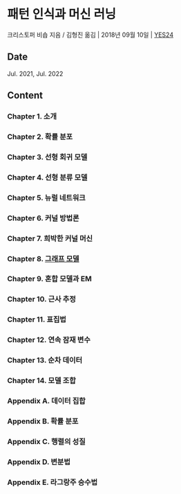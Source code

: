 # 패턴 인식과 머신 러닝

크리스토퍼 비숍 지음 / 김형진 옮김 | 2018년 09월 10일 | [YES24](http://www.yes24.com/Product/Goods/64189352)

## Date

Jul. 2021, Jul. 2022

## Content

### Chapter 1. 소개

### Chapter 2. 확률 분포

### Chapter 3. 선형 회귀 모델

### Chapter 4. 선형 분류 모델

### Chapter 5. 뉴럴 네트워크

### Chapter 6. 커널 방법론

### Chapter 7. 희박한 커널 머신

### Chapter 8. [그래프 모델](C08_GraphModel.md)

### Chapter 9. 혼합 모델과 EM

### Chapter 10. 근사 추정

### Chapter 11. 표집법

### Chapter 12. 연속 잠재 변수

### Chapter 13. 순차 데이터

### Chapter 14. 모델 조합

### Appendix A. 데이터 집합

### Appendix B. 확률 분포

### Appendix C. 행렬의 성질

### Appendix D. 변분법

### Appendix E. 라그랑주 승수법
